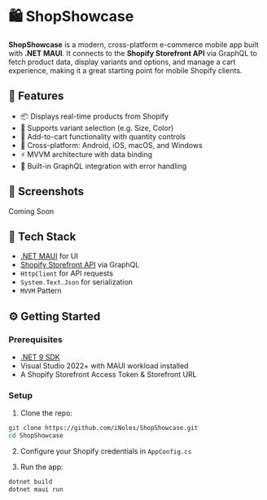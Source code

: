# 🛍️ ShopShowcase

**ShopShowcase** is a modern, cross-platform e-commerce mobile app built with **.NET MAUI**. It connects to the **Shopify Storefront API** via GraphQL to fetch product data, display variants and options, and manage a cart experience, making it a great starting point for mobile Shopify clients.

## 🚀 Features

- 📦 Displays real-time products from Shopify
- 🎨 Supports variant selection (e.g. Size, Color)
- 🛒 Add-to-cart functionality with quantity controls
- 📱 Cross-platform: Android, iOS, macOS, and Windows
- ⚡ MVVM architecture with data binding
- 🔗 Built-in GraphQL integration with error handling

## 📸 Screenshots

Coming Soon

## 🧰 Tech Stack

- [.NET MAUI](https://learn.microsoft.com/en-us/dotnet/maui/) for UI
- [Shopify Storefront API](https://shopify.dev/docs/api/storefront) via GraphQL
- `HttpClient` for API requests
- `System.Text.Json` for serialization
- `MVVM` Pattern

## ⚙️ Getting Started

### Prerequisites

- [.NET 9 SDK](https://dotnet.microsoft.com/en-us/download)
- Visual Studio 2022+ with MAUI workload installed
- A Shopify Storefront Access Token & Storefront URL

### Setup

1. Clone the repo:

```bash
git clone https://github.com/iNoles/ShopShowcase.git
cd ShopShowcase
```

2. Configure your Shopify credentials in `AppConfig.cs`

3. Run the app:

```bash
dotnet build
dotnet maui run
```
